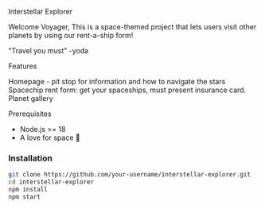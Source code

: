 Interstellar Explorer 

Welcome Voyager, This is a space-themed project that lets users visit other planets by using our rent-a-ship form! 

"Travel you must"
-yoda


Features

Homepage - pit stop for information and how to navigate the stars
Spacechip rent form: get your spaceships, must present insurance card.
Planet gallery

Prerequisites

- Node.js >= 18
- A love for space 🌌

### Installation

```bash
git clone https://github.com/your-username/interstellar-explorer.git
cd interstellar-explorer
npm install
npm start
